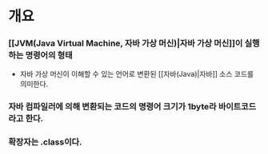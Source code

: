 # 개요
### [[JVM(Java Virtual Machine, 자바 가상 머신)|자바 가상 머신]]이 실행하는 명령어의 형태
- 자바 가상 머신이 이해할 수 있는 언어로 변환된 [[자바(Java)|자바]] 소스 코드를 의미한다.
### 자바 컴파일러에 의해 변환되는 코드의 명령어 크기가 1byte라 바이트코드라고 한다.
### 확장자는 .class이다.
